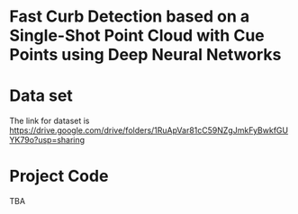# Fast Curb Detection based on a Single-Shot Point Cloud with Cue Points using Deep Neural Networks

# Data set
The link for dataset is https://drive.google.com/drive/folders/1RuApVar81cC59NZgJmkFyBwkfGUYK79o?usp=sharing
# Project Code 
TBA
